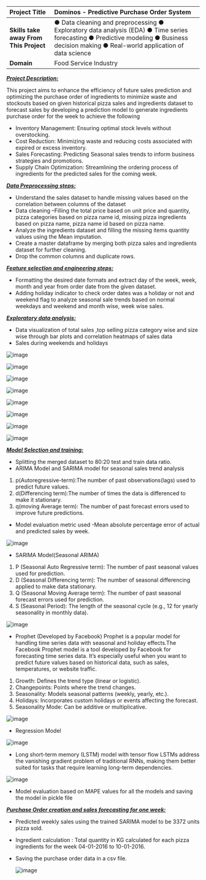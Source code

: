 |Project Title|Dominos - Predictive Purchase Order System
| :--- | :--- |
|**Skills take away From This Project**| ●	Data cleaning and preprocessing ●	Exploratory data analysis (EDA) ●	Time series forecasting ●	Predictive modeling ●	Business decision making ●	Real-world application of data science
|**Domain**|Food Service Industry|

<ins>***Project Description:***</ins>

This project aims to enhance the efficiency of future sales prediction and optimizing the purchase order of ingredients to minimize waste and stockouts based on given historical pizza sales
and ingredients dataset to forecast sales by developing a prediction model to generate ingredients purchase order for the week to achieve the following 
- Inventory Management: Ensuring optimal stock levels without overstocking.
- Cost Reduction: Minimizing waste and reducing costs associated with expired or excess inventory.
- Sales Forecasting: Predicting Seasonal sales trends to inform business strategies and promotions.
- Supply Chain Optimization: Streamlining the ordering process of ingredients for the predicted sales for the coming week.
  
<ins>***Data Preprocessing steps:***</ins>
- Understand the sales dataset to handle missing values based on the correlation between columns of the dataset 
- Data cleaning –Filling the total price based on unit price and quantity, pizza categories based on pizza name id, missing pizza ingredients based on pizza name, pizza name id based on pizza name.
- Analyze the ingredients dataset and filling the missing items quantity values using the Mean imputation.
- Create a master dataframe by merging both pizza sales and ingredients dataset for further cleaning.
- Drop the common columns and duplicate rows.

<ins>***Feature selection and engineering steps:***</ins>
- Formatting the desired date formats and extract day of the week, week, month and year from order date from the given dataset.
- Adding holiday indicator to check order dates was a holiday or not and weekend flag to analyze seasonal sale trends based on normal weekdays and weekend and month wise, week wise sales.

<ins>***Exploratory data analysis:***</ins>
- Data visualization of total sales ,top selling pizza category wise and size wise through bar plots and correlation heatmaps of sales data
- Sales during weekends and holidays 

 ![image](https://github.com/user-attachments/assets/02c8bc0a-25b4-430e-bc20-b8c4ed3682b1)

 ![image](https://github.com/user-attachments/assets/2b0a3d57-cf0a-46e7-a781-245090d15fb4)

 ![image](https://github.com/user-attachments/assets/03e9d9ba-690e-43d0-9269-aeb25b0fe1e2)

 ![image](https://github.com/user-attachments/assets/50e9f56a-2585-400c-99be-987f7fcbc16a)

 ![image](https://github.com/user-attachments/assets/99ab5195-963b-4913-ad07-7363acab9563)

 ![image](https://github.com/user-attachments/assets/bf160e8d-f1c0-4377-9ab1-0fa68d2142f8)

 ![image](https://github.com/user-attachments/assets/daea1698-17b1-4be3-9955-6fc1b275f450)

 ![image](https://github.com/user-attachments/assets/bd573c0d-1ab5-42fd-b914-7efe05ba9833)

<ins>***Model Selection and training:***</ins>
- Splitting the merged dataset to 80:20 test and train data ratio.
- ARIMA Model and SARIMA model for seasonal sales trend analysis 
1) p(Autoregressive-term):The number of past observations(lags) used to predict future values.
2) d(Differencing term):The number of times the data is differenced to make it stationary.
3) q(moving Average term): The number of past forecast errors used to improve future predictions.
- Model evaluation metric used -Mean absolute percentage error of actual and predicted sales by week.

 ![image](https://github.com/user-attachments/assets/bfcc9833-55b2-47e8-a83d-1e21107f327a)

- SARIMA Model(Seasonal ARIMA)
1)	P (Seasonal Auto Regressive term): The number of past seasonal values used for prediction.
2)	D (Seasonal Differencing term): The number of seasonal differencing applied to make data stationary.
3)	Q (Seasonal Moving Average term): The number of past seasonal forecast errors used for prediction.
4)	S (Seasonal Period): The length of the seasonal cycle (e.g., 12 for yearly seasonality in monthly data).

![image](https://github.com/user-attachments/assets/c104ff63-777f-45a0-8d8e-62f7d7aa3035)

- Prophet (Developed by Facebook)
Prophet is a popular model for handling time series data with seasonal and holiday effects.The Facebook Prophet model is a tool developed by Facebook for forecasting time series data.
It’s especially useful when you want to predict future values based on historical data, such as sales, temperatures, or website traffic.
1) Growth: Defines the trend type (linear or logistic).
2) Changepoints: Points where the trend changes.
3) Seasonality: Models seasonal patterns (weekly, yearly, etc.).
4) Holidays: Incorporates custom holidays or events affecting the forecast.
5) Seasonality Mode: Can be additive or multiplicative.

![image](https://github.com/user-attachments/assets/2dd9a9cc-9ae4-482c-bedc-d9c4ea8bd7c3)

- Regression Model
  
![image](https://github.com/user-attachments/assets/ec4ffaab-b1fc-4207-8c00-6ead2d3d4a02)

- Long short-term memory (LSTM) model with tensor flow
LSTMs address the vanishing gradient problem of traditional RNNs, making them better suited for tasks that require learning long-term dependencies.

![image](https://github.com/user-attachments/assets/957d676e-5230-4414-b303-1130a54e9bf2)

- Model evaluation based on MAPE values for all the models and saving the model in pickle file
  
<ins>***Purchase Order creation and sales forecasting for one week:***</ins>
- Predicted weekly sales using the trained SARIMA model to be 3372 units pizza sold.
- Ingredient calculation : Total quantity in KG calculated for each pizza ingredients for the week 04-01-2016 to 10-01-2016.
- Saving the purchase order data in a csv file.


  ![image](https://github.com/user-attachments/assets/dd3cc24b-ff4d-47fe-8bd8-e2518dffa087)





















 
